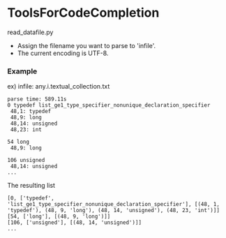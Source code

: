 # ToolsForCodeCompletion

read_datafile.py
* Assign the filename you want to parse to 'infile'.
* The current encoding is UTF-8.


### Example
ex) infile: any.i.textual_collection.txt

```
parse time: 589.11s
0 typedef list_ge1_type_specifier_nonunique_declaration_specifier 
 48,1: typedef
 48,9: long
 48,14: unsigned
 48,23: int
 
54 long 
 48,9: long
 
106 unsigned 
 48,14: unsigned
...
```

The resulting list
```
[0, ['typedef', 'list_ge1_type_specifier_nonunique_declaration_specifier'], [(48, 1, 'typedef'), (48, 9, 'long'), (48, 14, 'unsigned'), (48, 23, 'int')]]
[54, ['long'], [(48, 9, 'long')]]
[106, ['unsigned'], [(48, 14, 'unsigned')]]
...
```
